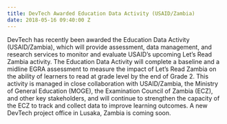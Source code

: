 ```yaml
---
title: DevTech Awarded Education Data Activity (USAID/Zambia)
date: 2018-05-16 09:40:00 Z
---
```


DevTech has recently been awarded the Education Data Activity (USAID/Zambia), which will provide assessment, data management, and research services to monitor and evaluate USAID’s upcoming Let’s Read Zambia activity. The Education Data Activity will complete a baseline and a midline EGRA assessment to measure the impact of Let’s Read Zambia on the ability of learners to read at grade level by the end of Grade 2. This activity is managed in close collaboration with USAID/Zambia, the Ministry of General Education (MOGE), the Examination Council of Zambia (ECZ), and other key stakeholders, and will continue to strengthen the capacity of the ECZ to track and collect data to improve learning outcomes. A new DevTech project office in Lusaka, Zambia is coming soon. 